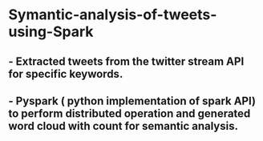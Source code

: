 # Symantic-analysis-of-tweets-using-Spark

## - Extracted tweets from the twitter stream API for specific keywords.
## - Pyspark ( python implementation of spark API) to perform distributed operation and generated word cloud with count for semantic analysis.
